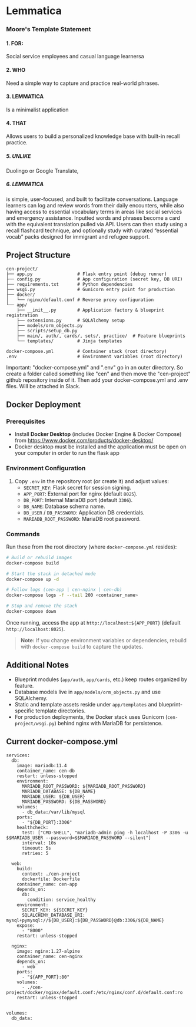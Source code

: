 # Lemmatica
### Moore's Template Statement

#### 1. FOR:
Social service employees and casual language learnersa
#### 2. WHO 
Need a simple way to capture and practice real-world phrases.
#### 3. LEMMATICA 
Is a minimalist application
#### 4. THAT 
Allows users to build a personalized knowledge base with built-in recall practice.
##### 5. UNLIKE 
Duolingo or Google Translate,
##### 6. LEMMATICA 
is simple, user-focused, and built to facilitate conversations. Language learners can
log and review words from their daily encounters, while also having access to essential vocabulary terms
in areas like social services and emergency assistance. Inputted words and phrases become a card with
the equivalent translation pulled via API. Users can then study using a recall flashcard technique, and
optionally study with curated “essential vocab” packs designed for immigrant and refugee support.


## Project Structure

```text
cen-project/
├── app.py                 # Flask entry point (debug runner)
├── config.py              # App configuration (secret key, DB URI)
├── requirements.txt       # Python dependencies
├── wsgi.py                # Gunicorn entry point for production
├── docker/
│   └── nginx/default.conf # Reverse proxy configuration
└── app/
    ├── __init__.py        # Application factory & blueprint registration
    ├── extensions.py      # SQLAlchemy setup
    ├── models/orm_objects.py
    ├── scripts/setup_db.py
    ├── main/, auth/, cards/, sets/, practice/  # Feature blueprints
    └── templates/         # Jinja templates

docker-compose.yml         # Container stack (root directory)
.env                       # Environment variables (root directory)
```
Important: "docker-compose.yml" and ".env" go in an outer directory. So create a folder called something like "cen" and then move the "cen-project" github repository inside of it. Then add your docker-compose.yml and .env files. Will be attached in Slack.

## Docker Deployment

### Prerequisites

- Install **Docker Desktop** (includes Docker Engine & Docker Compose) from https://www.docker.com/products/docker-desktop/
- Docker desktop must be installed and the application must be open on your computer in order to run the flask app

### Environment Configuration

1. Copy `.env` in the repository root (or create it) and adjust values:
   - `SECRET_KEY`: Flask secret for session signing.
   - `APP_PORT`: External port for nginx (default `8025`).
   - `DB_PORT`: Internal MariaDB port (default `3306`).
   - `DB_NAME`: Database schema name.
   - `DB_USER` / `DB_PASSWORD`: Application DB credentials.
   - `MARIADB_ROOT_PASSWORD`: MariaDB root password.

### Commands

Run these from the root directory (where `docker-compose.yml` resides):

```bash
# Build or rebuild images
docker-compose build

# Start the stack in detached mode
docker-compose up -d

# Follow logs (cen-app | cen-nginx | cen-db)
docker-compose logs -f --tail 200 <container_name>

# Stop and remove the stack
docker-compose down
```

Once running, access the app at `http://localhost:${APP_PORT}` (default `http://localhost:8025`).

> **Note:** If you change environment variables or dependencies, rebuild with `docker-compose build` to capture the updates.

## Additional Notes

- Blueprint modules (`app/auth`, `app/cards`, etc.) keep routes organized by feature.
- Database models live in `app/models/orm_objects.py` and use SQLAlchemy.
- Static and template assets reside under `app/templates` and blueprint-specific template directories.
- For production deployments, the Docker stack uses Gunicorn (`cen-project/wsgi.py`) behind nginx with MariaDB for persistence.

## Current docker-compose.yml
```docker-compose
services:
  db:
    image: mariadb:11.4
    container_name: cen-db
    restart: unless-stopped
    environment:
      MARIADB_ROOT_PASSWORD: ${MARIADB_ROOT_PASSWORD}
      MARIADB_DATABASE: ${DB_NAME}
      MARIADB_USER: ${DB_USER}
      MARIADB_PASSWORD: ${DB_PASSWORD}
    volumes:
      - db_data:/var/lib/mysql
    ports:
      - "${DB_PORT}:3306"
    healthcheck:
      test: ["CMD-SHELL", "mariadb-admin ping -h localhost -P 3306 -u $$MARIADB_USER --password=$$MARIADB_PASSWORD --silent"]
      interval: 10s
      timeout: 5s
      retries: 5

  web:
    build:
      context: ./cen-project
      dockerfile: Dockerfile
    container_name: cen-app
    depends_on:
      db:
        condition: service_healthy
    environment:
      SECRET_KEY: ${SECRET_KEY}
      SQLALCHEMY_DATABASE_URI: mysql+pymysql://${DB_USER}:${DB_PASSWORD}@db:3306/${DB_NAME}
    expose:
      - "8000"
    restart: unless-stopped

  nginx:
    image: nginx:1.27-alpine
    container_name: cen-nginx
    depends_on:
      - web
    ports:
      - "${APP_PORT}:80"
    volumes:
      - ./cen-project/docker/nginx/default.conf:/etc/nginx/conf.d/default.conf:ro
    restart: unless-stopped


volumes:
  db_data:

```
